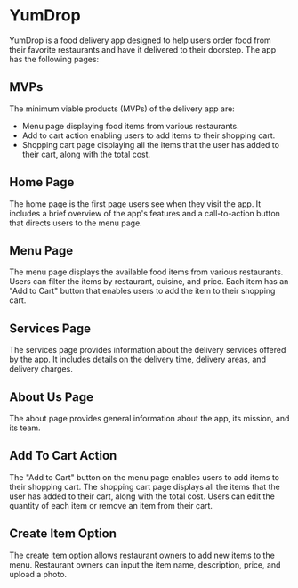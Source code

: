 <h1>YumDrop</h1>

<p>YumDrop is a food delivery app designed to help users order food from their favorite restaurants and have it delivered to their doorstep. The app has the following pages:
</p>

<h2>MVPs</h2>

<p>The minimum viable products (MVPs) of the delivery app are:</p>

<ul>
    <li>Menu page displaying food items from various restaurants.</li>
    <li>Add to cart action enabling users to add items to their shopping cart.</li>
    <li>Shopping cart page displaying all the items that the user has added to their cart, along with the total cost.</li>
</ul>

<h2>Home Page</h2>

<p>The home page is the first page users see when they visit the app. It includes a brief overview of the app's features and a call-to-action button that directs users to the menu page.</p>

<h2>Menu Page</h2>

<p>The menu page displays the available food items from various restaurants. Users can filter the items by restaurant, cuisine, and price. Each item has an "Add to Cart" button that enables users to add the item to their shopping cart.</p>

<h2>Services Page</h2>

<p>The services page provides information about the delivery services offered by the app. It includes details on the delivery time, delivery areas, and delivery charges.</p>

<h2>About Us Page</h2>

<p>The about page provides general information about the app, its mission, and its team.</p>

<h2>Add To Cart Action</h2>

<p>The "Add to Cart" button on the menu page enables users to add items to their shopping cart. The shopping cart page displays all the items that the user has added to their cart, along with the total cost. Users can edit the quantity of each item or remove an item from their cart.</p>

<h2>Create Item Option</h2>

<p>The create item option allows restaurant owners to add new items to the menu. Restaurant owners can input the item name, description, price, and upload a photo.</p>